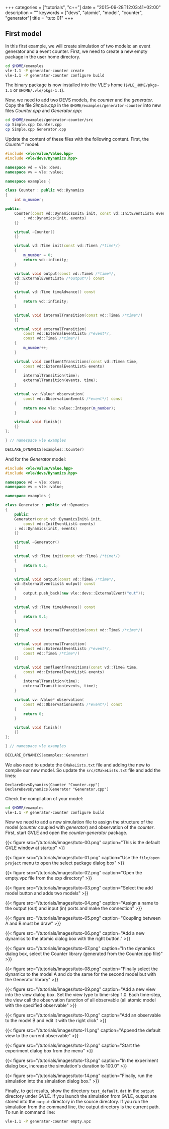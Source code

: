 +++
categories = ["tutorials", "c++"]
date = "2015-09-28T12:03:41+02:00"
description = ""
keywords = ["devs", "atomic", "model", "counter", "generator"]
title = "tuto 01"
+++

## First model

In this first example, we will create simulation of two models: an event
generator and a event counter. First, we need to create a new empty package in
the user home directory.

````bash
cd $HOME/examples
vle-1.1 -P generator-counter create
vle-1.1 -P generator-counter configure build
````
The binary package is now installed into the VLE's home (`$VLE_HOME/pkgs-1.1` or
`$HOME/.vle/pkgs-1.1`).

Now, we need to add two DEVS models, the *counter* and the *generator*. Copy the
file *Simple.cpp* in the `$HOME/examples/generator-counter` into new files
*Counter.cpp* and *Generator.cpp*:

````bash
cd $HOME/examples/generator-counter/src
cp Simple.cpp Counter.cpp
cp Simple.cpp Generator.cpp
````

Update the content of these files with the following content. First, the
*Counter*" model:

````c++
#include <vle/value/Value.hpp>
#include <vle/devs/Dynamics.hpp>

namespace vd = vle::devs;
namespace vv = vle::value;

namespace examples {

class Counter : public vd::Dynamics
{
    int m_number;

public:
    Counter(const vd::DynamicsInit& init, const vd::InitEventList& events)
        : vd::Dynamics(init, events)
    {}

    virtual ~Counter()
    {}

    virtual vd::Time init(const vd::Time& /*time*/)
    {
        m_number = 0;
        return vd::infinity;
    }

    virtual void output(const vd::Time& /*time*/,
    vd::ExternalEventList& /*output*/) const
    {}

    virtual vd::Time timeAdvance() const
    {
        return vd::infinity;
    }

    virtual void internalTransition(const vd::Time& /*time*/)
    {}

    virtual void externalTransition(
        const vd::ExternalEventList& /*event*/,
        const vd::Time& /*time*/)
    {
        m_number++;
    }

    virtual void confluentTransitions(const vd::Time& time,
        const vd::ExternalEventList& events)
    {
        internalTransition(time);
        externalTransition(events, time);
    }

    virtual vv::Value* observation(
        const vd::ObservationEvent& /*event*/) const
    {
        return new vle::value::Integer(m_number);
    }

    virtual void finish()
    {}
};

} // namespace vle examples

DECLARE_DYNAMICS(examples::Counter)
````

And for the *Generator* model:

````c++
#include <vle/value/Value.hpp>
#include <vle/devs/Dynamics.hpp>

namespace vd = vle::devs;
namespace vv = vle::value;

namespace examples {

class Generator : public vd::Dynamics
{
    public:
    Generator(const vd::DynamicsInit& init,
        const vd::InitEventList& events)
    : vd::Dynamics(init, events)
    {}

    virtual ~Generator()
    {}

    virtual vd::Time init(const vd::Time& /*time*/)
    {
        return 0.1;
    }

    virtual void output(const vd::Time& /*time*/,
    vd::ExternalEventList& output) const
    {
        output.push_back(new vle::devs::ExternalEvent("out"));
    }

    virtual vd::Time timeAdvance() const
    {
        return 0.1;
    }

    virtual void internalTransition(const vd::Time& /*time*/)
    {}

    virtual void externalTransition(
        const vd::ExternalEventList& /*event*/,
        const vd::Time& /*time*/)
    {}

    virtual void confluentTransitions(const vd::Time& time,
        const vd::ExternalEventList& events)
    {
        internalTransition(time);
        externalTransition(events, time);
    }

    virtual vv::Value* observation(
        const vd::ObservationEvent& /*event*/) const
    {
        return 0;
    }

    virtual void finish()
    {}
};

} // namespace vle examples

DECLARE_DYNAMICS(examples::Generator)
````

We also need to update the `CMakeLists.txt` file and adding the new to compile
our new model. So update the `src/CMakeLists.txt` file and add the lines:

````
DeclareDevsDynamics(Counter "Counter.cpp")
DeclareDevsDynamics(Generator "Generator.cpp")
````

Check the compilation of your model:

````bash
cd $HOME/examples
vle-1.1 -P generator-counter configure build
````

Now we need to add a new simulation file to assign the structure of the model
(*counter* coupled with *generator*) and observation of the *counter*. First,
start GVLE and open the *counter-generator* package.

{{< figure src="/tutorials/images/tuto-00.png" caption="This is the default GVLE window at startup" >}}

{{< figure src="/tutorials/images/tuto-01.png" caption="Use the `file/open project` menu to open the select package dialog box" >}}

{{< figure src="/tutorials/images/tuto-02.png" caption="Open the empty.vpz file from the exp directory" >}}

{{< figure src="/tutorials/images/tuto-03.png" caption="Select the add model button and adds two models" >}}

{{< figure src="/tutorials/images/tuto-04.png" caption="Assign a name to the output (out) and input (in) ports and make the connection" >}}

{{< figure src="/tutorials/images/tuto-05.png" caption="Coupling between A and B must be draw" >}}

{{< figure src="/tutorials/images/tuto-06.png" caption="Add a new dynamics to the atomic dialog box with the right button." >}}

{{< figure src="/tutorials/images/tuto-07.png" caption="In the dynamics dialog box, select the Counter library (generated from the Counter.cpp file)" >}}

{{< figure src="/tutorials/images/tuto-08.png" caption="Finally select the dynamics to the model A and do the same for the second model but with the Generator library" >}}

{{< figure src="/tutorials/images/tuto-09.png" caption="Add a new view into the view dialog box. Set the view type to time-step 1.0. Each time-step, the view call the observation function of all observable (all atomic model with the specified observable" >}}

{{< figure src="/tutorials/images/tuto-10.png" caption="Add an observable to the model B and edit it with the right click" >}}

{{< figure src="/tutorials/images/tuto-11.png" caption="Append the default view to the current observable" >}}

{{< figure src="/tutorials/images/tuto-12.png" caption="Start the experiment dialog box from the menu" >}}

{{< figure src="/tutorials/images/tuto-13.png" caption="In the experiment dialog box, increase the simulation's duration to 100.0" >}}

{{< figure src="/tutorials/images/tuto-14.png" caption="Finally, run the simulation into the simulation dialog box." >}}

Finally, to get results, show the directory `test_default.dat` in the `output`
directory under GVLE. If you launch the simulation from GVLE, output are stored
into the `output` directory in the source directory. If you run the simulation
from the command line, the output directory is the current path. To run in
command line:

````bash
vle-1.1 -P generator-counter empty.vpz
````
